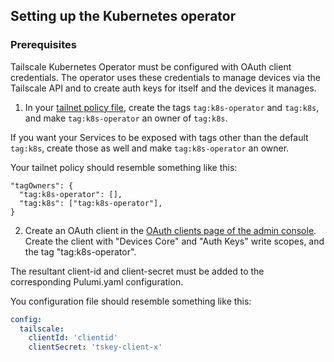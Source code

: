 ## Setting up the Kubernetes operator

### Prerequisites

Tailscale Kubernetes Operator must be configured with OAuth client credentials.
The operator uses these credentials to manage devices via the Tailscale API and to
create auth keys for itself and the devices it manages.

1. In your [tailnet policy file](https://login.tailscale.com/admin/acls/file), create the tags `tag:k8s-operator` and `tag:k8s`,
   and make `tag:k8s-operator` an owner of `tag:k8s`.

If you want your Services to be exposed with tags other than the default `tag:k8s`,
create those as well and make `tag:k8s-operator` an owner.

Your tailnet policy should resemble something like this:

```
"tagOwners": {
  "tag:k8s-operator": [],
  "tag:k8s": ["tag:k8s-operator"],
}
```

2. Create an OAuth client in the [OAuth clients page of the admin console](https://login.tailscale.com/admin/settings/oauth).
   Create the client with "Devices Core" and "Auth Keys" write scopes, and the
   tag "tag:k8s-operator".

The resultant client-id and client-secret must be added to the corresponding
Pulumi.yaml configuration.

You configuration file should resemble something like this:

```yaml
config:
  tailscale:
    clientId: 'clientid'
    clientSecret: 'tskey-client-x'
```
